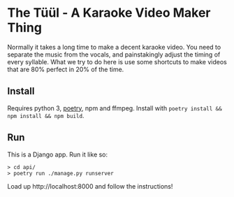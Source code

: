 # The Tüül - A Karaoke Video Maker Thing

Normally it takes a long time to make a decent karaoke video. You need to separate the music from the vocals, and painstakingly adjust the timing of every syllable. What we try to do here is use some shortcuts to make videos that are 80% perfect in 20% of the time.

## Install
Requires python 3, [poetry](http://python-poetry.org), npm and ffmpeg. Install with `poetry install && npm install && npm build`.

## Run
This is a Django app. Run it like so:
```
> cd api/
> poetry run ./manage.py runserver
```

Load up http://localhost:8000 and follow the instructions!


